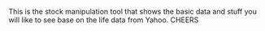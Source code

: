 This is the stock manipulation tool that shows the basic data and stuff you will like to see base on the life data from Yahoo. CHEERS
